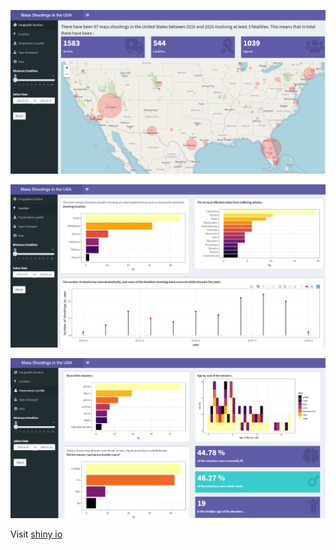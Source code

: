 ![view](geographic_loc.png)

![view](loc.png)

![view](shooter.png)

Visit [shiny io](https://danaemirelmartinez.shinyapps.io/usa_shootings_dashboard/)